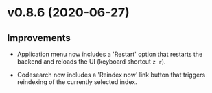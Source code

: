 # v0.8.6 (2020-06-27)

## Improvements

- Application menu now includes a 'Restart' option that restarts the backend and
  reloads the UI (keyboard shortcut `z r`).

- Codesearch now includes a 'Reindex now' link button that triggers reindexing
  of the currently selected index.
